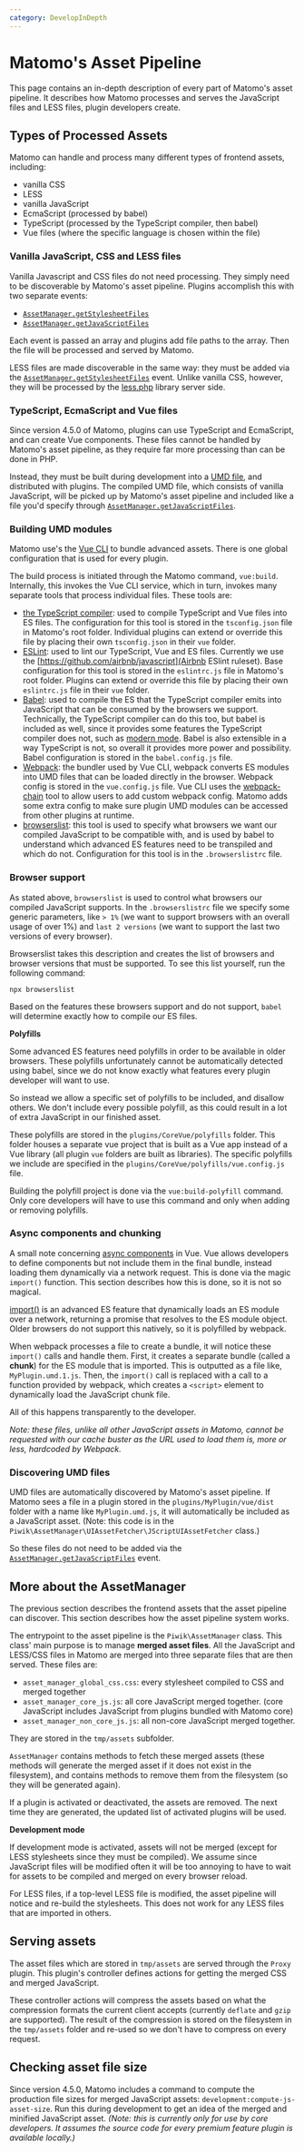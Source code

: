 ```yaml
---
category: DevelopInDepth
---
```

# Matomo's Asset Pipeline

This page contains an in-depth description of every part of Matomo's asset pipeline. It describes how Matomo processes and serves the
JavaScript files and LESS files, plugin developers create.

## Types of Processed Assets

Matomo can handle and process many different types of frontend assets, including:

* vanilla CSS
* LESS
* vanilla JavaScript
* EcmaScript (processed by babel)
* TypeScript (processed by the TypeScript compiler, then babel)
* Vue files (where the specific language is chosen within the file)

### Vanilla JavaScript, CSS and LESS files

Vanilla Javascript and CSS files do not need processing. They simply need to be discoverable by Matomo's asset pipeline.
Plugins accomplish this with two separate events:

* [`AssetManager.getStylesheetFiles`](/api-reference/events#assetmanagergetstylesheetfiles)
* [`AssetManager.getJavaScriptFiles`](/api-reference/events#assetmanagergetjavascriptfiles)

Each event is passed an array and plugins add file paths to the array. Then the file will be processed and served by Matomo.

LESS files are made discoverable in the same way: they must be added via the [`AssetManager.getStylesheetFiles`](/api-reference/events#assetmanagergetstylesheetfiles)
event. Unlike vanilla CSS, however, they will be processed by the [less.php](https://github.com/wikimedia/less.php) library server side.

### TypeScript, EcmaScript and Vue files

Since version 4.5.0 of Matomo, plugins can use TypeScript and EcmaScript, and can create Vue components. These files cannot
be handled by Matomo's asset pipeline, as they require far more processing than can be done in PHP.

Instead, they must be built during development into a [UMD file](https://github.com/umdjs/umd), and distributed with
plugins. The compiled UMD file, which consists of vanilla JavaScript, will be picked up by Matomo's asset pipeline and
included like a file you'd specify through [`AssetManager.getJavaScriptFiles`](/api-reference/events#assetmanagergetjavascriptfiles).

### Building UMD modules

Matomo use's the [Vue CLI](https://cli.vuejs.org/) to bundle advanced assets. There is one global configuration that
is used for every plugin.

The build process is initiated through the Matomo command, `vue:build`. Internally, this invokes the Vue CLI service, which
in turn, invokes many separate tools that process individual files. These tools are:

- [the TypeScript compiler](https://www.typescriptlang.org/): used to compile TypeScript and Vue files into ES files. The
  configuration for this tool is stored in the `tsconfig.json` file in Matomo's root folder. Individual plugins can
  extend or override this file by placing their own `tsconfig.json` in their `vue` folder.
- [ESLint](https://eslint.org/): used to lint our TypeScript, Vue and ES files. Currently we use the
  [https://github.com/airbnb/javascript](Airbnb ESlint ruleset). Base configuration for this tool is stored in the
  `eslintrc.js` file in Matomo's root folder. Plugins can extend or override this file by placing their own `eslintrc.js`
  file in their `vue` folder.
- [Babel](https://babeljs.io/): used to compile the ES that the TypeScript compiler emits into JavaScript that
  can be consumed by the browsers we support. Technically, the TypeScript compiler can do this too, but babel is included
  as well, since it provides some features the TypeScript compiler does not, such as [modern mode](https://cli.vuejs.org/guide/browser-compatibility.html#modern-mode).
  Babel is also extensible in a way TypeScript is not, so overall it provides more power and possibility.
  Babel configuration is stored in the `babel.config.js` file.
- [Webpack](https://webpack.js.org/): the bundler used by Vue CLI, webpack converts ES modules into UMD files that can
  be loaded directly in the browser. Webpack config is stored in the `vue.config.js` file. Vue CLI uses the [webpack-chain](https://github.com/neutrinojs/webpack-chain)
  tool to allow users to add custom webpack config. Matomo adds some extra config to make sure plugin UMD modules
  can be accessed from other plugins at runtime.
- [browserslist](https://github.com/browserslist/browserslist): this tool is used to specify what browsers we want our
  compiled JavaScript to be compatible with, and is used by babel to understand which advanced ES features need to be
  transpiled and which do not. Configuration for this tool is in the `.browserslistrc` file.

### Browser support

As stated above, `browserslist` is used to control what browsers our compiled JavaScript supports. In the `.browserslistrc`
file we specify some generic parameters, like `> 1%` (we want to support browsers with an overall usage of over 1%) and
`last 2 versions` (we want to support the last two versions of every browser).

Browserslist takes this description and creates the list of browsers and browser versions that must be supported. To
see this list yourself, run the following command:

`npx browserslist`

Based on the features these browsers support and do not support, `babel` will determine exactly how to compile our
ES files.

**Polyfills**

Some advanced ES features need polyfills in order to be available in older browsers. These polyfills unfortunately 
cannot be automatically detected using babel, since we do not know exactly what features every plugin developer will want to
use.

So instead we allow a specific set of polyfills to be included, and disallow others. We don't include every possible
polyfill, as this could result in a lot of extra JavaScript in our finished asset.

These polyfills are stored in the `plugins/CoreVue/polyfills` folder. This folder houses a separate vue project
that is built as a Vue app instead of a Vue library (all plugin `vue` folders are built as libraries). The specific
polyfills we include are specified in the `plugins/CoreVue/polyfills/vue.config.js` file.

Building the polyfill project is done via the `vue:build-polyfill` command. Only core developers will have
to use this command and only when adding or removing polyfills.

### Async components and chunking

A small note concerning [async components](https://v3.vuejs.org/guide/migration/async-components.html#introduction) in Vue.
Vue allows developers to define components but not include them in the final bundle, instead loading them dynamically
via a network request. This is done via the magic `import()` function. This section describes how this is done, so it
is not so magical.

[import()](https://developer.mozilla.org/en-US/docs/Web/JavaScript/Reference/Statements/import) is an advanced ES
feature that dynamically loads an ES module over a network, returning a promise that resolves to the ES module object.
Older browsers do not support this natively, so it is polyfilled by webpack.

When webpack processes a file to create a bundle, it will notice these `import()` calls and handle them. First,
it creates a separate bundle (called a **chunk**) for the ES module that is imported. This is outputted as a file like,
`MyPlugin.umd.1.js`. Then, the `import()` call is replaced with a call to a function provided by webpack, which creates
a `<script>` element to dynamically load the JavaScript chunk file.

All of this happens transparently to the developer.

_Note: these files, unlike all other JavaScript assets in Matomo, cannot be requested with our cache buster as the
URL used to load them is, more or less, hardcoded by Webpack._

### Discovering UMD files

UMD files are automatically discovered by Matomo's asset pipeline. If Matomo sees a file in a plugin stored in the
`plugins/MyPlugin/vue/dist` folder with a name like `MyPlugin.umd.js`, it will automatically be included as a
JavaScript asset. (Note: this code is in the `Piwik\AssetManager\UIAssetFetcher\JScriptUIAssetFetcher` class.)

So these files do not need to be added via the [`AssetManager.getJavaScriptFiles`](/api-reference/events#assetmanagergetjavascriptfiles)
event.

## More about the AssetManager

The previous section describes the frontend assets that the asset pipeline can discover. This section describes
how the asset pipeline system works.

The entrypoint to the asset pipeline is the `Piwik\AssetManager` class. This class' main purpose is to manage
**merged asset files**. All the JavaScript and LESS/CSS files in Matomo are merged into three separate files
that are then served. These files are:

- `asset_manager_global_css.css`: every stylesheet compiled to CSS and merged together
- `asset_manager_core_js.js`: all core JavaScript merged together. (core JavaScript includes JavaScript from plugins bundled with Matomo core)
- `asset_manager_non_core_js.js`: all non-core JavaScript merged together.

They are stored in the `tmp/assets` subfolder.

`AssetManager` contains methods to fetch these merged assets (these methods will generate the merged asset if it does
not exist in the filesystem), and contains methods to remove them from the filesystem (so they will be generated again).

If a plugin is activated or deactivated, the assets are removed. The next time they are generated, the updated list
of activated plugins will be used.

**Development mode**

If development mode is activated, assets will not be merged (except for LESS stylesheets since they must be compiled).
We assume since JavaScript files will be modified often it will be too annoying to have to wait for assets to be
compiled and merged on every browser reload.

For LESS files, if a top-level LESS file is modified, the asset pipeline will notice and re-build the stylesheets.
This does not work for any LESS files that are imported in others.

## Serving assets

The asset files which are stored in `tmp/assets` are served through the `Proxy` plugin. This plugin's controller
defines actions for getting the merged CSS and merged JavaScript.

These controller actions will compress the assets based on what the compression formats the current client accepts (currently
`deflate` and `gzip` are supported). The result of the compression is stored on the filesystem in the `tmp/assets` folder
and re-used so we don't have to compress on every request.

## Checking asset file size

Since version 4.5.0, Matomo includes a command to compute the production file sizes for merged JavaScript assets:
`development:compute-js-asset-size`. Run this during development to get an idea of the merged and minified JavaScript
asset. _(Note: this is currently only for use by core developers. It assumes the source code for every premium feature plugin
is available locally.)_
